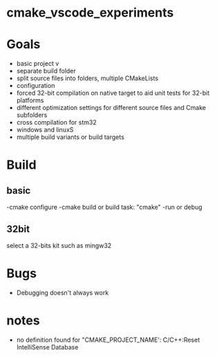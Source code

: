 # cmake_vscode_experiments

# Goals

- basic project v
- separate build folder
- split source files into folders, multiple CMakeLists
- configuration
- forced 32-bit compilation on native target to aid unit tests for 32-bit platforms
- different optimization settings for different source files and Cmake subfolders
- cross compilation for stm32
- windows and linuxS
- multiple build variants or build targets

# Build

## basic

-cmake configure
-cmake build or build task: "cmake"
-run or debug

## 32bit

select a 32-bits kit such as mingw32


# Bugs
- Debugging doesn't always work

# notes
- no definition found for "CMAKE_PROJECT_NAME': C/C++:Reset IntelliSense Database

